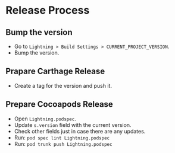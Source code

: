 # Release Process

## Bump the version

* Go to `Lightning > Build Settings > CURRENT_PROJECT_VERSION`.
* Bump the version.

## Prapare Carthage Release

* Create a tag for the version and push it.

## Prepare Cocoapods Release

* Open `Lightning.podspec`.
* Update `s.version` field with the current version.
* Check other fields just in case there are any updates.
* Run: `pod spec lint Lightning.podspec`
* Run: `pod trunk push Lightning.podspec`

